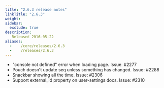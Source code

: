 ```yaml
---
title: "2.6.3 release notes"
linkTitle: "2.6.3"
weight:
sidebar:
  exclude: true
description:
   Released 2016-05-22
aliases:
  -    /core/releases/2.6.3
  -    /releases/2.6.3
---
```


- "console not defined" error when loading page. Issue: #2277
- Pouch doesn't update seq unless something has changed. Issue: #2288
- Snackbar showing all the time. Issue: #2306
- Support external_id property on user-settings docs. Issue: #2310
